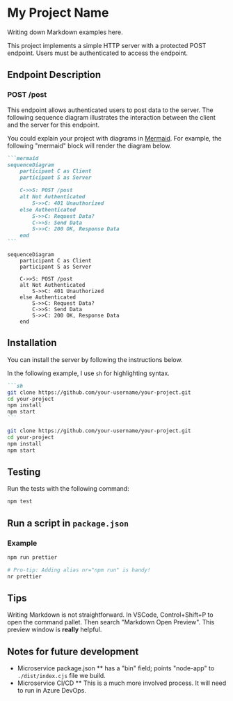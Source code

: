 # My Project Name

Writing down Markdown examples here.

This project implements a simple HTTP server with a protected POST endpoint. Users must be authenticated to access the endpoint.

## Endpoint Description

### POST /post

This endpoint allows authenticated users to post data to the server. The following sequence diagram illustrates the interaction between the client and the server for this endpoint.

You could explain your project with diagrams in [Mermaid](https://github.blog/2022-02-14-include-diagrams-markdown-files-mermaid/). For example, the following "mermaid" block will render the diagram below.

````md
```mermaid
sequenceDiagram
    participant C as Client
    participant S as Server

    C->>S: POST /post
    alt Not Authenticated
        S->>C: 401 Unauthorized
    else Authenticated
        S->>C: Request Data?
        C->>S: Send Data
        S->>C: 200 OK, Response Data
    end
```
````

```mermaid
sequenceDiagram
    participant C as Client
    participant S as Server

    C->>S: POST /post
    alt Not Authenticated
        S->>C: 401 Unauthorized
    else Authenticated
        S->>C: Request Data?
        C->>S: Send Data
        S->>C: 200 OK, Response Data
    end
```

## Installation

You can install the server by following the instructions below.

In the following example, I use `sh` for highlighting syntax.

````md
```sh
git clone https://github.com/your-username/your-project.git
cd your-project
npm install
npm start
```
````

```sh
git clone https://github.com/your-username/your-project.git
cd your-project
npm install
npm start
```

## Testing

Run the tests with the following command:

```sh
npm test
```

## Run a script in `package.json`

### Example

```sh
npm run prettier
```

```sh
# Pro-tip: Adding alias nr="npm run" is handy!
nr prettier
```

## Tips

Writing Markdown is not straightforward. In VSCode, Control+Shift+P to open the command pallet. Then search "Markdown Open Preview". This preview window is **really** helpful.

## Notes for future development

* Microservice package.json
** has a "bin" field; points "node-app" to `./dist/index.cjs` file we build.
* Microservice CI/CD
** This is a much more involved process. It will need to run in Azure DevOps.
